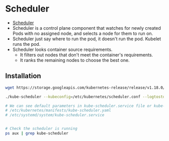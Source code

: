 # Scheduler
- [Scheduler](https://kubernetes.io/docs/concepts/scheduling-eviction/kube-scheduler/)
- Scheduler is a control plane component that watches for newly created Pods with no assigned node, and selects a node for them to run on.
- Scheduler just say where to run the pod, it doesn't run the pod. Kubelet runs the pod.
- Scheduler looks container source requirements.
  - It filters out nodes that don't meet the container's requirements.
  - It ranks the remaining nodes to choose the best one.

## Installation
``` bash
wget https://storage.googleapis.com/kubernetes-release/release/v1.18.0/bin/linux/amd64/kube-scheduler

./kube-scheduler --kubeconfig=/etc/kubernetes/scheduler.conf --logtostderr=true --v=2

# We can see default parameters in kube-scheduler.service file or kube-scheduler.yaml file.
# /etc/kubernetes/manifests/kube-scheduler.yaml
# /etc/systemd/system/kube-scheduler.service


# Check the scheduler is running
ps aux | grep kube-scheduler

```